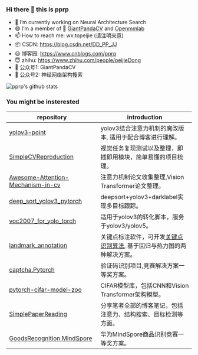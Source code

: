 ### Hi there 👋 this is pprp

- 🌱 I’m currently working on Neural Architecture Search
- :smile: I’m a member of :panda_face: [GiantPandaCV](https://github.com/GiantPandaCV) and [Openmmlab](https://github.com/open-mmlab)
- 📫 How to reach me: wx:topeijie (请注明来意)
- :package: CSDN: https://blog.csdn.net/DD_PP_JJ
- :smiley: 博客园: https://www.cnblogs.com/pprp
- 😇 zhihu: https://www.zhihu.com/people/peijieDong
- :panda_face: 公众号1: GiantPandaCV 
- :revolving_hearts: 公众号2: 神经网络架构搜索

![pprp's github stats](https://github-readme-stats.vercel.app/api?username=pprp&show_icons=true&count_private=true&hide=prs&theme=default_repocard)

### You might be insterested



| repository                                                   | introduction                                                 |
| ------------------------------------------------------------ | ------------------------------------------------------------ |
| [yolov3-point](https://github.com/GiantPandaCV/yolov3-point) | yolov3结合注意力机制的魔改版本, 适用于配合博客进行理解。     |
| [SimpleCVReproduction](https://github.com/pprp/SimpleCVReproduction) | 视觉任务复现测试以及整理，即插即用模块，简单易懂的项目梳理。 |
| [Awesome-Attention-Mechanism-in-cv](https://github.com/pprp/awesome-attention-mechanism-in-cv) | 注意力机制论文收集整理,Vision Transformer论文整理。          |
| [deep_sort_yolov3_pytorch](https://github.com/pprp/deep_sort_yolov3_pytorch) | deepsort+yolov3+darklabel实现多目标跟踪。                    |
| [voc2007_for_yolo_torch](https://github.com/pprp/voc2007_for_yolo_torch) | 适用于yolov3的转化脚本，服务于yolov3/yolov5。                |
| [landmark_annotation](https://github.com/pprp/landmark_annotation) | 关键点标注软件，可开发[关键点识别算法](https://github.com/pprp/landmark_annotation), 基于回归与热力图的两种解决方案。 |
| [captcha.Pytorch](https://github.com/pprp/captcha.Pytorch)   | 验证码识别项目,竞赛解决方案一等奖方案。                      |
| [pytorch-cifar-model-zoo](https://github.com/pprp/pytorch-cifar-model-zoo) | CIFAR模型库，包括CNN和Vision Transformer架构模型。           |
| [SimplePaperReading](https://github.com/pprp/SimpleCVPaperAbstractReading) | 分享笔者全部的博客笔记，包括注意力、结构搜索、目标检测等方面。 |
| [GoodsRecognition.MindSpore](https://github.com/pprp/GoodsRecognition.MindSpore) | 华为MindSpore商品识别竞赛一等奖方案。                        |
